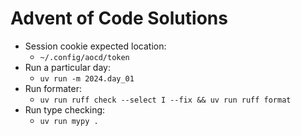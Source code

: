 # Advent of Code Solutions

- Session cookie expected location:
  -  `~/.config/aocd/token`
- Run a particular day:
  - `uv run -m 2024.day_01`
- Run formater: 
  - `uv run ruff check --select I --fix && uv run ruff format`
- Run type checking: 
  - `uv run mypy .`
